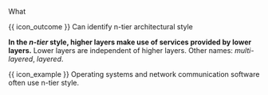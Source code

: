 <span id="title">What</span>

<span id="prereqs"></span>

<span id="outcomes">{{ icon_outcome }} Can identify n-tier architectural style</span>

<div id="body">

**In the _n-tier_ style, higher layers make use of services provided by lower layers.** Lower layers are independent of higher layers. Other names: _multi-layered_, _layered_.

<pic src="{{baseUrl}}/architecture/architecturalStyles/nTier/what/images/nTier.png" height="150" />

<box>

{{ icon_example }} Operating systems and network communication software often use n-tier style.<br>
<pic src="{{baseUrl}}/architecture/architecturalStyles/nTier/what/images/nTierExamples.png" height="150" />

</box>

<p/>

</div>

<div id="extras">
</div>
